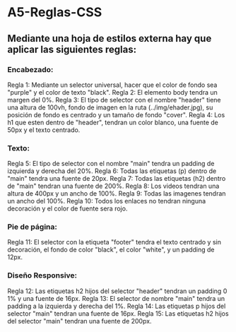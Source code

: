 # A5-Reglas-CSS
## Mediante una hoja de estilos externa hay que aplicar las siguientes reglas:
### Encabezado:
Regla 1: Mediante un selector universal, hacer que el color de fondo sea "purple" y el color de texto "black".
Regla 2: El elemento body tendra un margen del 0%.
Regla 3: El tipo de selector con el nombre "header" tiene una altura de 100vh, fondo de imagen en la ruta (../img/ehader.jpg), su posición de fondo es centrado y un tamaño de fondo "cover".
Regla 4: Los h1 que esten dentro de "header", tendran un color blanco, una fuente de 50px y el texto centrado.
### Texto:
Regla 5: El tipo de selector con el nombre "main" tendra un padding de izquierda y derecha del 20%.
Regla 6: Todas las etiquetas (p) dentro de "main" tendra una fuente de 20px.
Regla 7: Todas las etiquetas (h2) dentro de "main" tendran una fuente de 200%.
Regla 8: Los videos tendran una altura de 400px y un ancho de 100%.
Regla 9: Todas las imagenes tendran un ancho del 100%.
Regla 10: Todos los enlaces no tendran ninguna decoración y el color de fuente sera rojo.
### Pie de página:
Regla 11: El selector con la etiqueta "footer" tendra el texto centrado y sin decoración, el fondo de color "black", el color "white", y un padding de 12px.
### Diseño Responsive:
Regla 12: Las etiquetas h2 hijos del selector "header" tendran un padding 0 1% y una fuente de 16px.
Regla 13: El selector de nombre "main" tendra un padding a la izquierda y derecha del 1%.
Regla 14: Las etiquetas p hijos del selector "main" tendran una fuente de 16px.
Regla 15: Las etiquetas h2 hijos del selector "main" tendran una fuente de 200px.

